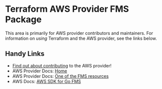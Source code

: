 # Terraform AWS Provider FMS Package

This area is primarily for AWS provider contributors and maintainers. For information on _using_ Terraform and the AWS provider, see the links below.


## Handy Links
* [Find out about contributing](../../../docs/contributing) to the AWS provider!
* AWS Provider Docs: [Home](https://registry.terraform.io/providers/hashicorp/aws/latest/docs)
* AWS Provider Docs: [One of the FMS resources](https://registry.terraform.io/providers/hashicorp/aws/latest/docs/resources/fms_admin_account)
* AWS Docs: [AWS SDK for Go FMS](https://docs.aws.amazon.com/sdk-for-go/api/service/fms/)
